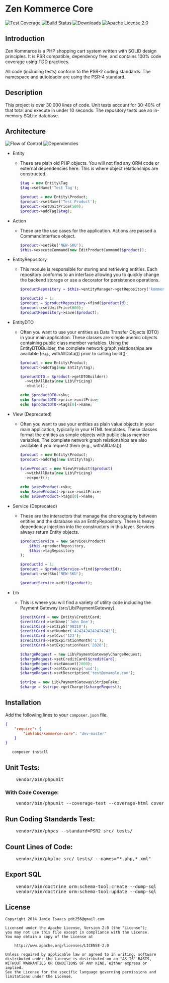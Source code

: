Zen Kommerce Core
=================
[![Test Coverage](http://img.shields.io/badge/coverage-100%25-brightgreen.svg)](https://codeclimate.com/github/inklabs/kommerce-core)
[![Build Status](https://travis-ci.org/inklabs/kommerce-core.svg?branch=master)](https://travis-ci.org/inklabs/kommerce-core)
[![Downloads](https://img.shields.io/packagist/dt/inklabs/kommerce-core.svg)](https://packagist.org/packages/inklabs/kommerce-core)
[![Apache License 2.0](https://img.shields.io/badge/license-Apache%202.0-brightgreen.svg)](https://github.com/inklabs/kommerce-core/blob/master/LICENSE.txt)

## Introduction

Zen Kommerce is a PHP shopping cart system written with SOLID design principles.
It is PSR compatible, dependency free, and contains 100% code coverage using TDD practices.

All code (including tests) conform to the PSR-2 coding standards. The namespace and autoloader
are using the PSR-4 standard.

## Description

This project is over 30,000 lines of code. Unit tests account for 30-40% of that total and execute in
under 10 seconds. The repository tests use an in-memory SQLite database.

## Architecture

![Flow of Control](https://i.imgur.com/0lo6hlf.png)
![Dependencies](https://i.imgur.com/W6uM5es.png)

* Entity
    - These are plain old PHP objects. You will not find any ORM code or external dependencies here. This is where
      object relationships are constructed.

      ```php
      $tag = new Entity\Tag
      $tag->setName('Test Tag');

      $product = new Entity\Product;
      $product->setName('Test Product');
      $product->setUnitPrice(500);
      $product->addTag($tag);
      ```

* Action
    - These are the use cases for the application. Actions are passed a CommandInterface object.

      ```php
      $product->setSku('NEW-SKU');
      $this->executeCommand(new EditProductCommand($product));
      ```

* EntityRepository
    - This module is responsible for storing and retrieving entities. Each repository conforms to an interface
      allowing you to quickly change the backend storage or use a decorator for persistence operations. 

      ```php
      $productRepository = $this->entityManager->getRepository('kommerce:Product');

      $productId = 1;
      $product = $productRepository->find($productId);
      $product->setUnitPrice(600);
      $productRepository->save($product);
      ```
      
* EntityDTO
    - Often you want to use your entities as Data Transfer Objects (DTO) in your main application.
      These classes are simple anemic objects containing public class member variables. Using the EntityDTOBuilder,
      the complete network graph relationships are available (e.g., withAllData()) prior to calling build();

      ```php
      $product = new Entity\Product;
      $product->addTag(new Entity\Tag);

      $productDTO = $product->getDTOBuilder()
        ->withAllData(new Lib\Pricing)
        ->build();

      echo $productDTO->sku;
      echo $productDTO->price->unitPrice;
      echo $productDTO->tags[0]->name;
      ```

* View (Deprecated)
    - Often you want to use your entities as plain value objects in your main application, typically in your HTML
      templates. These classes format the entities as simple objects with public class member variables. The
      complete network graph relationships are also available if you request them (e.g., withAllData()).

      ```php
      $product = new Entity\Product;
      $product->addTag(new Entity\Tag);

      $viewProduct = new View\Product($product)
        ->withAllData(new Lib\Pricing)
        ->export();

      echo $viewProduct->sku;
      echo $viewProduct->price->unitPrice;
      echo $viewProduct->tags[0]->name;
      ```

* Service (Deprecated)
    - These are the interactors that manage the choreography between entities and the database via
      an EntityRepository. There is heavy dependency injection into the constructors in this layer.
      Services always return Entity objects.

      ```php
      $productService = new Service\Product(
          $this->productRepository,
          $this->tagRepository
      );

      $productId = 1;
      $product = $productService->find($productId);
      $product->setSku('NEW-SKU');

      $productService->edit($product);
      ```

* Lib
    - This is where you will find a variety of utility code including the Payment Gateway (src/Lib/PaymentGateway).

      ```php
      $creditCard = new Entity\CreditCard;
      $creditCard->setName('John Doe');
      $creditCard->setZip5('90210');
      $creditCard->setNumber('4242424242424242');
      $creditCard->setCvc('123');
      $creditCard->setExpirationMonth('1');
      $creditCard->setExpirationYear('2020');

      $chargeRequest = new Lib\PaymentGateway\ChargeRequest;
      $chargeRequest->setCreditCard($creditCard);
      $chargeRequest->setAmount(2000);
      $chargeRequest->setCurrency('usd');
      $chargeRequest->setDescription('test@example.com');

      $stripe = new Lib\PaymentGateway\StripeFake;
      $charge = $stripe->getCharge($chargeRequest);
      ```

## Installation

Add the following lines to your ``composer.json`` file.

```JSON
{
    "require": {
        "inklabs/kommerce-core": "dev-master"
    }
}
```

```
   composer install
```

## Unit Tests:

<pre>
    vendor/bin/phpunit
</pre>

### With Code Coverage:

<pre>
    vendor/bin/phpunit --coverage-text --coverage-html coverage_report
</pre>

## Run Coding Standards Test:

<pre>
    vendor/bin/phpcs --standard=PSR2 src/ tests/
</pre>

## Count Lines of Code:

<pre>
    vendor/bin/phploc src/ tests/ --names="*.php,*.xml"
</pre>

## Export SQL

<pre>
    vendor/bin/doctrine orm:schema-tool:create --dump-sql
    vendor/bin/doctrine orm:schema-tool:update --dump-sql
</pre>


## License

```
Copyright 2014 Jamie Isaacs pdt256@gmail.com

Licensed under the Apache License, Version 2.0 (the "License");
you may not use this file except in compliance with the License.
You may obtain a copy of the License at

    http://www.apache.org/licenses/LICENSE-2.0

Unless required by applicable law or agreed to in writing, software
distributed under the License is distributed on an "AS IS" BASIS,
WITHOUT WARRANTIES OR CONDITIONS OF ANY KIND, either express or implied.
See the License for the specific language governing permissions and
limitations under the License.
```
